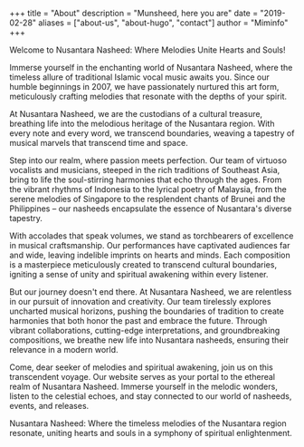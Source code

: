 +++
title = "About"
description = "Munsheed, here you are"
date = "2019-02-28"
aliases = ["about-us", "about-hugo", "contact"]
author = "Miminfo"
+++

Welcome to Nusantara Nasheed: Where Melodies Unite Hearts and Souls!

Immerse yourself in the enchanting world of Nusantara Nasheed, where the timeless allure of traditional Islamic vocal music awaits you. Since our humble beginnings in 2007, we have passionately nurtured this art form, meticulously crafting melodies that resonate with the depths of your spirit.

At Nusantara Nasheed, we are the custodians of a cultural treasure, breathing life into the melodious heritage of the Nusantara region. With every note and every word, we transcend boundaries, weaving a tapestry of musical marvels that transcend time and space.

Step into our realm, where passion meets perfection. Our team of virtuoso vocalists and musicians, steeped in the rich traditions of Southeast Asia, bring to life the soul-stirring harmonies that echo through the ages. From the vibrant rhythms of Indonesia to the lyrical poetry of Malaysia, from the serene melodies of Singapore to the resplendent chants of Brunei and the Philippines – our nasheeds encapsulate the essence of Nusantara's diverse tapestry.

With accolades that speak volumes, we stand as torchbearers of excellence in musical craftsmanship. Our performances have captivated audiences far and wide, leaving indelible imprints on hearts and minds. Each composition is a masterpiece meticulously created to transcend cultural boundaries, igniting a sense of unity and spiritual awakening within every listener.

But our journey doesn't end there. At Nusantara Nasheed, we are relentless in our pursuit of innovation and creativity. Our team tirelessly explores uncharted musical horizons, pushing the boundaries of tradition to create harmonies that both honor the past and embrace the future. Through vibrant collaborations, cutting-edge interpretations, and groundbreaking compositions, we breathe new life into Nusantara nasheeds, ensuring their relevance in a modern world.

Come, dear seeker of melodies and spiritual awakening, join us on this transcendent voyage. Our website serves as your portal to the ethereal realm of Nusantara Nasheed. Immerse yourself in the melodic wonders, listen to the celestial echoes, and stay connected to our world of nasheeds, events, and releases.

Nusantara Nasheed: Where the timeless melodies of the Nusantara region resonate, uniting hearts and souls in a symphony of spiritual enlightenment.


